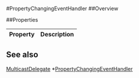 #PropertyChangingEventHandler
##Overview



##Properties
<table class="table table-condensed table-bordered">
    <thead>
<tr>
<th>Property</th>
<th>Description</th>
</tr>
</thead>
<tbody>
</tbody></table>



## See also

[MulticastDelegate](MulticastDelegate.html)
*[PropertyChangingEventHandler](PropertyChangingEventHandler.html)